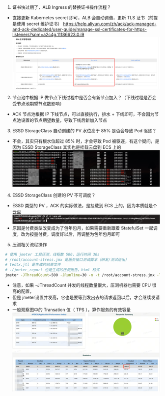 
1. 证书快过期了，ALB Ingress 的替换证书操作流程？
- 直接更新 Kubernetes secret 即可，ALB 会自动调谐，更新 TLS 证书（前提是使用 secret 维护证书）
https://help.aliyun.com/zh/ack/ack-managed-and-ack-dedicated/user-guide/manage-ssl-certificates-for-https-listeners?spm=a2c4g.11186623.0.i9
![](assets/运维问题杂记/运维问题杂记_image_1.png)


2. 节点池中根据 IP 做节点下线过程中是否会有新节点加入？（下线过程是否会受节点池期望节点数影响）
-  ACK 节点池根据 IP 下线节点，可以直接执行，排水 + 下线即可，不会因为节点池设置的节点期望数量，导致下线后新加入节点

3. ESSD StorageClass 自动创建的 PV 水位高于 85% 是否会导致 Pod 驱逐？
- 不会，其实只有根水位超过 85% 时，才会导致 Pod 被驱逐，有这个疑问，是因为 ESSD StorageClass 其实也是挂载云盘到 ECS 上的
![](assets/运维问题杂记/运维问题杂记_image_2.png)

4. ESSD StorageClass 创建的 PV 不可调度？
- ESSD 类型的 PV ，ACK 的实际做法，是挂载到 ECS 上的，因为本质就是个云盘
![](assets/运维问题杂记/运维问题杂记_image_3.png)
- 原因是付费类型改变成为了包年包月，如果需要重新跟着 StatefulSet 一起调度，改为按量付费，调度好以后，再调整为包年包月即可


5.  压测相关流程操作
```bash
# 使用 jmeter 工具压测，线程数 500，运行时间 30s
# /root/account-stress.jmx 是服务接口测试脚本（研发/测试给出）
# testx.jtl 是生成的结果文件
# ./jmeter_report 也是生成的压测报告，html 格式
jmeter -JThreadCount=500 -JRunTime=30 -n -t /root/account-stress.jmx -l testx.jtl -e -o ./jmeter_report
```
- 注意，如果 -JThreadCount 并发的线程数量很大，压测机器也需要 CPU 很高的配置，
- 但是 jmeter设置并发高，它也是要等到发出去的请求返回以后，才会继续发请求
- 一般观察图中的 Transation 值（ TPS ），算作服务的有效容量
![](assets/运维问题杂记/运维问题杂记_image_4.png)

